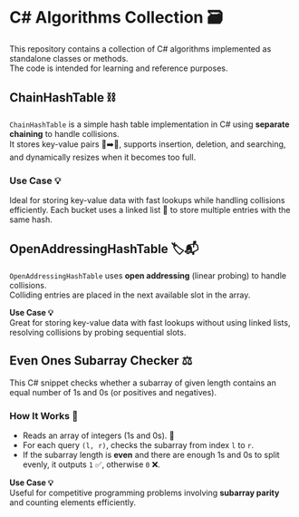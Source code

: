 # C# Algorithms Collection 🗃️

This repository contains a collection of C# algorithms implemented as standalone classes or methods.  
The code is intended for learning and reference purposes.


## ChainHashTable ⛓️

`ChainHashTable` is a simple hash table implementation in C# using **separate chaining** to handle collisions.  
It stores key-value pairs 🔑➡️📄, supports insertion, deletion, and searching, and dynamically resizes when it becomes too full.

### Use Case 💡
Ideal for storing key-value data with fast lookups while handling collisions efficiently. Each bucket uses a linked list 🔗 to store multiple entries with the same hash.


## OpenAddressingHashTable 🏷📬

`OpenAddressingHashTable` uses **open addressing** (linear probing) to handle collisions.  
Colliding entries are placed in the next available slot in the array.

**Use Case 💡**  
Great for storing key-value data with fast lookups without using linked lists, resolving collisions by probing sequential slots.


## Even Ones Subarray Checker ⚖️

This C# snippet checks whether a subarray of given length contains an equal number of 1s and 0s (or positives and negatives).  

### How It Works 🧩
- Reads an array of integers (1s and 0s). 🔢  
- For each query `(l, r)`, checks the subarray from index `l` to `r`.  
- If the subarray length is **even** and there are enough 1s and 0s to split evenly, it outputs `1` ✅, otherwise `0` ❌.

**Use Case 💡**  
Useful for competitive programming problems involving **subarray parity** and counting elements efficiently.
